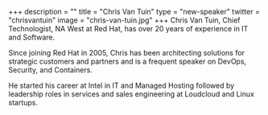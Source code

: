 +++
description = ""
title = "Chris Van Tuin"
type = "new-speaker"
twitter = "chrisvantuin"
image = "chris-van-tuin.jpg"
+++
Chris Van Tuin, Chief Technologist, NA West at Red Hat, has over 20 years of experience in IT and Software.

Since joining Red Hat in 2005, Chris has been architecting solutions for strategic customers and partners and is a frequent speaker on DevOps, Security, and Containers.

He started his career at Intel in IT and Managed Hosting followed by leadership roles in services and sales engineering at Loudcloud and Linux startups.